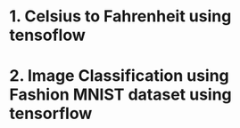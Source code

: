 # 1. Celsius to Fahrenheit using tensoflow
# 2. Image Classification using Fashion MNIST dataset using tensorflow
